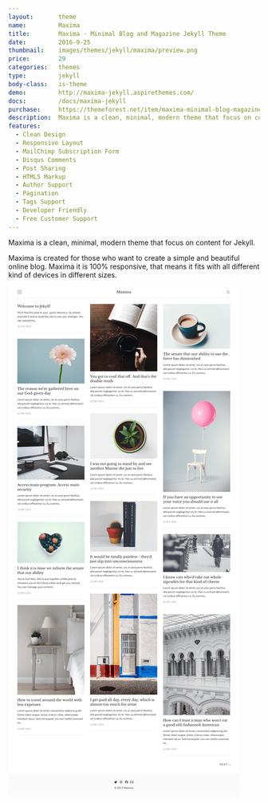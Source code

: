 ```yaml
---
layout:       theme
name:         Maxima
title:        Maxima - Minimal Blog and Magazine Jekyll Theme
date:         2016-9-25
thumbnail:    images/themes/jekyll/maxima/preview.png
price:        29
categories:   themes
type:         jekyll
body-class:   is-theme
demo:         http://maxima-jekyll.aspirethemes.com/
docs:         /docs/maxima-jekyll
purchase:     https://themeforest.net/item/maxima-minimal-blog-magazine-ghost-theme/19164859?ref=aspirethemes
description:  Maxima is a clean, minimal, modern theme that focus on content for Jekyll.
features:
  - Clean Design
  - Responsive Layout
  - MailChimp Subscription Form
  - Disqus Comments
  - Post Sharing
  - HTML5 Markup
  - Author Support
  - Pagination
  - Tags Support
  - Developer Friendly
  - Free Customer Support
---
```


Maxima is a clean, minimal, modern theme that focus on content for Jekyll.

Maxima is created for those who want to create a simple and beautiful online blog. Maxima it is 100% responsive, that means it fits with all different kind of devices in different sizes.

![maxima-jekyll-full-preview](/images/themes/jekyll/maxima/full-preview.png)
